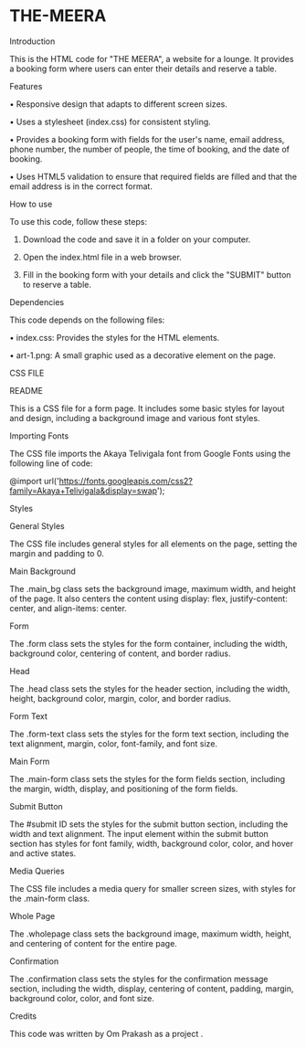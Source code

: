 # THE-MEERA

Introduction

This is the HTML code for "THE MEERA", a website for a lounge. It provides a booking form where users can enter their details and reserve a table.


Features

•	Responsive design that adapts to different screen sizes.

•	Uses a stylesheet (index.css) for consistent styling.

•	Provides a booking form with fields for the user's name, email address, phone number, the number of people, the time of booking, and the date of booking.

•	Uses HTML5 validation to ensure that required fields are filled and that the email address is in the correct format.

How to use

To use this code, follow these steps:

1.	Download the code and save it in a folder on your computer.
	
2.	Open the index.html file in a web browser.
	
3.	Fill in the booking form with your details and click the "SUBMIT" button to reserve a table.

Dependencies

This code depends on the following files:

•	index.css: Provides the styles for the HTML elements.

•	art-1.png: A small graphic used as a decorative element on the page.




CSS FILE


README

This is a CSS file for a form page. It includes some basic styles for layout and design, including a background image and various font styles.

Importing Fonts

The CSS file imports the Akaya Telivigala font from Google Fonts using the following line of code:

@import url('https://fonts.googleapis.com/css2?family=Akaya+Telivigala&display=swap'); 

Styles

General Styles

The CSS file includes general styles for all elements on the page, setting the margin and padding to 0.

Main Background

The .main_bg class sets the background image, maximum width, and height of the page. It also centers the content using display: flex, justify-content: center, and align-items: center.

Form

The .form class sets the styles for the form container, including the width, background color, centering of content, and border radius.

Head

The .head class sets the styles for the header section, including the width, height, background color, margin, color, and border radius.

Form Text

The .form-text class sets the styles for the form text section, including the text alignment, margin, color, font-family, and font size.

Main Form

The .main-form class sets the styles for the form fields section, including the margin, width, display, and positioning of the form fields.

Submit Button

The #submit ID sets the styles for the submit button section, including the width and text alignment. The input element within the submit button section has styles for font family, width, background color, color, and hover and active states.

Media Queries

The CSS file includes a media query for smaller screen sizes, with styles for the .main-form class.

Whole Page

The .wholepage class sets the background image, maximum width, height, and centering of content for the entire page.

Confirmation

The .confirmation class sets the styles for the confirmation message section, including the width, display, centering of content, padding, margin, background color, color, and font size.



Credits

This code was written by Om Prakash as a project .

